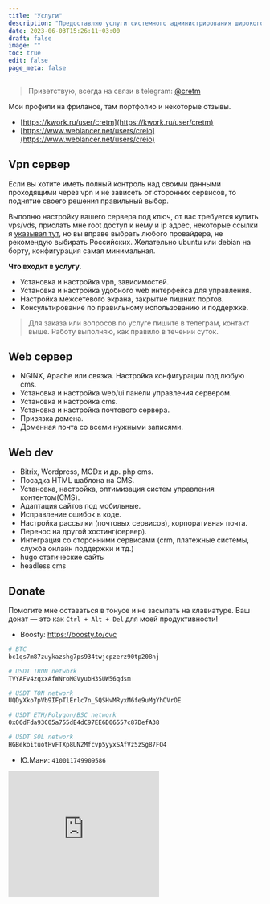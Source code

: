 ```yaml
---
title: "Услуги"
description: "Предоставляю услуги системного администрирования широкого спектра, более 7 лет опыта"
date: 2023-06-03T15:26:11+03:00
draft: false
image: ""
toc: true
edit: false
page_meta: false
---
```


> Приветствую, всегда на связи в telegram: [@cretm](https://t.me/cretm)

Мои профили на фрилансе, там портфолио и некоторые отзывы.

- [https://kwork.ru/user/cretm](https://kwork.ru/user/cretm)
- [https://www.weblancer.net/users/creio](https://www.weblancer.net/users/creio)

## Vpn сервер

Если вы хотите иметь полный контроль над своими данными проходящими через vpn и не зависеть от сторонних сервисов, то поднятие своего решения правильный выбор.

Выполню настройку вашего сервера под ключ, от вас требуется купить vps/vds, прислать мне root доступ к нему и ip адрес, некоторые ссылки я [указывал тут](/wow/#host), но вы вправе выбрать любого провайдера, не рекомендую выбирать Российских. Желательно ubuntu или debian на борту, конфигурация самая минимальная.

**Что входит в услугу**.

- Установка и настройка vpn, зависимостей.
- Установка и настройка удобного web интерфейса для управления.
- Настройка межсетевого экрана, закрытие лишних портов.
- Консультирование по правильному использованию и поддержке.

> Для заказа или вопросов по услуге пишите в телеграм, контакт выше. Работу выполняю, как правило в течении суток.

## Web сервер

- NGINX, Apache или связка. Настройка конфигурации под любую cms.
- Установка и настройка web/ui панели управления сервером.
- Установка и настройка cms.
- Установка и настройка почтового сервера.
- Привязка домена.
- Доменная почта со всеми нужными записями.

## Web dev

- Bitrix, Wordpress, MODx и др. php cms.
- Посадка HTML шаблона на CMS.
- Установка, настройка, оптимизация систем управления контентом(CMS).
- Адаптация сайтов под мобильные.
- Исправление ошибок в коде.
- Настройка рассылки (почтовых сервисов), корпоративная почта.
- Перенос на другой хостинг(сервер).
- Интеграция со сторонними сервисами (crm, платежные системы, служба онлайн поддержки и тд.)
- hugo статические сайты
- headless cms

## Donate

Помогите мне оставаться в тонусе и не засыпать на клавиатуре. Ваш донат — это как `Ctrl + Alt + Del` для моей продуктивности!

- Boosty: https://boosty.to/cvc

```bash
# BTC
bc1qs7m87zuykazshg7ps934twjcpzerz90tp208nj

# USDT TRON network
TVYAFv4zqxxAfWNroMGVyubH3SUW56qdsm

# USDT TON network
UQDyXko7pVb9IFpTlErlc7n_5QSHvMRyxM6fe9uMgYhOVrOE

# USDT ETH/Polygon/BSC network
0x06dFda93C05a755dE4dC97EE6D06557c87DefA38

# USDT SOL network
HGBekoituotHvFTXp8UN2Mfcvp5yyxSAfVz5zSg87FQ4
```

- Ю.Мани: `410011749909586`

<iframe src="https://yoomoney.ru/quickpay/shop-widget?writer=seller&default-sum=200&button-text=11&payment-type-choice=on&mobile-payment-type-choice=on&mail=on&successURL=&quickpay=shop&account=410011749909586&targets=%D0%9F%D0%B5%D1%80%D0%B5%D0%B2%D0%BE%D0%B4%20%D0%BF%D0%BE%20%D0%BA%D0%BD%D0%BE%D0%BF%D0%BA%D0%B5&" width="" height="250" frameborder="0" allowtransparency="true" scrolling="no"></iframe>

